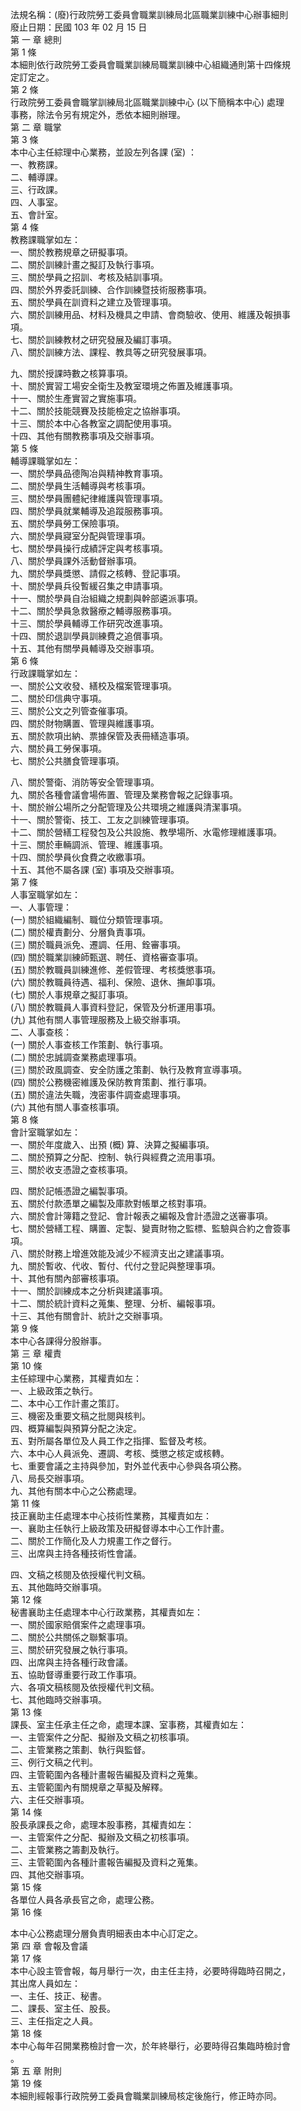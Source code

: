 法規名稱：(廢)行政院勞工委員會職業訓練局北區職業訓練中心辦事細則  
廢止日期：民國 103 年 02 月 15 日  
第 一 章 總則  
第 1 條  
本細則依行政院勞工委員會職業訓練局職業訓練中心組織通則第十四條規  
定訂定之。  
第 2 條  
行政院勞工委員會職掌訓練局北區職業訓練中心 (以下簡稱本中心) 處理  
事務，除法令另有規定外，悉依本細則辦理。  
第 二 章 職掌  
第 3 條  
本中心主任綜理中心業務，並設左列各課 (室) ：  
一、教務課。  
二、輔導課。  
三、行政課。  
四、人事室。  
五、會計室。  
第 4 條  
教務課職掌如左：  
一、關於教務規章之研擬事項。  
二、關於訓練計畫之擬訂及執行事項。  
三、關於學員之招訓、考核及結訓事項。  
四、關於外界委託訓練、合作訓練暨技術服務事項。  
五、關於學員在訓資料之建立及管理事項。  
六、關於訓練用品、材料及機具之申請、會商驗收、使用、維護及報損事  
項。  
七、關於訓練教材之研究發展及編訂事項。  
八、關於訓練方法、課程、教具等之研究發展事項。  


九、關於授課時數之核算事項。  
十、關於實習工場安全衛生及教室環境之佈置及維護事項。  
十一、關於生產實習之實施事項。  
十二、關於技能競賽及技能檢定之協辦事項。  
十三、關於本中心各教室之調配使用事項。  
十四、其他有關教務事項及交辦事項。  
第 5 條  
輔導課職掌如左：  
一、關於學員品德陶冶與精神教育事項。  
二、關於學員生活輔導與考核事項。  
三、關於學員團體紀律維護與管理事項。  
四、關於學員就業輔導及追蹤服務事項。  
五、關於學員勞工保險事項。  
六、關於學員寢室分配與管理事項。  
七、關於學員操行成績評定與考核事項。  
八、關於學員課外活動督辦事項。  
九、關於學員獎懲、請假之核轉、登記事項。  
十、關於學員兵役暫緩召集之申請事項。  
十一、關於學員自治組織之規劃與幹部遴派事項。  
十二、關於學員急救醫療之輔導服務事項。  
十三、關於學員輔導工作研究改進事項。  
十四、關於退訓學員訓練費之追償事項。  
十五、其他有關學員輔導及交辦事項。  
第 6 條  
行政課職掌如左：  
一、關於公文收發、繕校及檔案管理事項。  
二、關於印信典守事項。  
三、關於公文之列管查催事項。  
四、關於財物購置、管理與維護事項。  
五、關於款項出納、票據保管及表冊繕造事項。  
六、關於員工勞保事項。  
七、關於公共膳食管理事項。  


八、關於警衛、消防等安全管理事項。  
九、關於各種會議會場佈置、管理及業務會報之記錄事項。  
十、關於辦公場所之分配管理及公共環境之維護與清潔事項。  
十一、關於警衛、技工、工友之訓練管理事項。  
十二、關於營繕工程發包及公共設施、教學場所、水電修理維護事項。  
十三、關於車輛調派、管理、維護事項。  
十四、關於學員伙食費之收繳事項。  
十五、其他不屬各課 (室) 事項及交辦事項。  
第 7 條  
人事室職掌如左：  
一、人事管理：  
(一) 關於組織編制、職位分類管理事項。  
(二) 關於權責劃分、分層負責事項。  
(三) 關於職員派免、遷調、任用、銓審事項。  
(四) 關於職業訓練師甄選、聘任、資格審查事項。  
(五) 關於教職員訓練進修、差假管理、考核獎懲事項。  
(六) 關於教職員待遇、福利、保險、退休、撫卹事項。  
(七) 關於人事規章之擬訂事項。  
(八) 關於教職員人事資料登記，保管及分析運用事項。  
(九) 其他有關人事管理服務及上級交辦事項。  
二、人事查核：  
(一) 關於人事查核工作策劃、執行事項。  
(二) 關於忠誠調查業務處理事項。  
(三) 關於政風調查、安全防護之策劃、執行及教育宣導事項。  
(四) 關於公務機密維護及保防教育策劃、推行事項。  
(五) 關於違法失職，洩密事件調查處理事項。  
(六) 其他有關人事查核事項。  
第 8 條  
會計室職掌如左：  
一、關於年度歲入、出預 (概) 算、決算之擬編事項。  
二、關於預算之分配、控制、執行與經費之流用事項。  
三、關於收支憑證之查核事項。  


四、關於記帳憑證之編製事項。  
五、關於付款憑單之編製及庫款對帳單之核對事項。  
六、關於會計簿籍之登記、會計報表之編報及會計憑證之送審事項。  
七、關於營繕工程、購置、定製、變賣財物之監標、監驗與合約之會簽事  
項。  
八、關於財務上增進效能及減少不經濟支出之建議事項。  
九、關於暫收、代收、暫付、代付之登記與整理事項。  
十、其他有關內部審核事項。  
十一、關於訓練成本之分析與建議事項。  
十二、關於統計資料之蒐集、整理、分析、編報事項。  
十三、其他有關會計、統計之交辦事項。  
第 9 條  
本中心各課得分股辦事。  
第 三 章 權責  
第 10 條  
主任綜理中心業務，其權責如左：  
一、上級政策之執行。  
二、本中心工作計畫之策訂。  
三、機密及重要文稿之批閱與核判。  
四、概算編製與預算分配之決定。  
五、對所屬各單位及人員工作之指揮、監督及考核。  
六、本中心人員派免、遷調、考核、獎懲之核定或核轉。  
七、重要會議之主持與參加，對外並代表中心參與各項公務。  
八、局長交辦事項。  
九、其他有關本中心之公務處理。  
第 11 條  
技正襄助主任處理本中心技術性業務，其權責如左：  
一、襄助主任執行上級政策及研擬督導本中心工作計畫。  
二、關於工作簡化及人力規畫工作之督行。  
三、出席與主持各種技術性會議。  


四、文稿之核閱及依授權代判文稿。  
五、其他臨時交辦事項。  
第 12 條  
秘書襄助主任處理本中心行政業務，其權責如左：  
一、關於國家賠償案件之處理事項。  
二、關於公共關係之聯繫事項。  
三、關於研究發展之執行事項。  
四、出席與主持各種行政會議。  
五、協助督導重要行政工作事項。  
六、各項文稿核閱及依授權代判文稿。  
七、其他臨時交辦事項。  
第 13 條  
課長、室主任承主任之命，處理本課、室事務，其權責如左：  
一、主管案件之分配、擬辦及文稿之初核事項。  
二、主管業務之策劃、執行與監督。  
三、例行文稿之代判。  
四、主管範圍內各種計畫報告編擬及資料之蒐集。  
五、主管範圍內有關規章之草擬及解釋。  
六、主任交辦事項。  
第 14 條  
股長承課長之命，處理本股事務，其權責如左：  
一、主管案件之分配、擬辦及文稿之初核事項。  
二、主管業務之籌劃及執行。  
三、主管範圍內各種計畫報告編擬及資料之蒐集。  
四、其他交辦事項。  
第 15 條  
各單位人員各承長官之命，處理公務。  
第 16 條  


本中心公務處理分層負責明細表由本中心訂定之。  
第 四 章 會報及會議  
第 17 條  
本中心設主管會報，每月舉行一次，由主任主持，必要時得臨時召開之，  
其出席人員如左：  
一、主任、技正、秘書。  
二、課長、室主任、股長。  
三、主任指定之人員。  
第 18 條  
本中心每年召開業務檢討會一次，於年終舉行，必要時得召集臨時檢討會  
。  
第 五 章 附則  
第 19 條  
本細則經報事行政院勞工委員會職業訓練局核定後施行，修正時亦同。  


